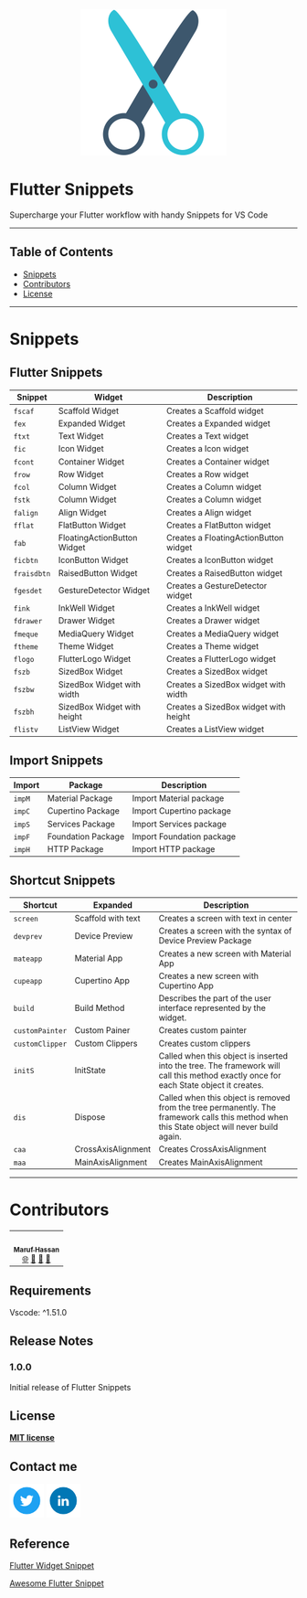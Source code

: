 <div align="center"> <a href="https://github.com/zyllus17/flutter-snippets"><img src="images/logo.png" title="Flutter Snippets" alt="Flutter Snippets"></a></div>

# Flutter Snippets

Supercharge your Flutter workflow with handy Snippets for VS Code

---
## Table of Contents
<!--- - [Installation](#installation) -->
<!--- - [Contribution](#contribution)--->
- [Snippets](#snippets)
- [Contributors](#contributors)
- [License](#license)

---
# Snippets
## Flutter Snippets
|Snippet|Widget|Description|
| ----- | ---- | --------- |
| `fscaf` | Scaffold Widget| Creates a Scaffold widget|
| `fex` | Expanded Widget| Creates a Expanded widget|
| `ftxt` | Text Widget| Creates a Text widget|
| `fic` | Icon Widget| Creates a Icon widget|
| `fcont` |Container Widget| Creates a Container widget|
| `frow` | Row Widget| Creates a Row widget|
| `fcol` | Column Widget| Creates a Column widget|
| `fstk` | Column Widget| Creates a Column widget|
| `falign` |Align Widget| Creates a Align widget|
| `fflat` | FlatButton Widget| Creates a FlatButton widget|
| `fab` | FloatingActionButton Widget| Creates a FloatingActionButton widget|
| `ficbtn` | IconButton Widget| Creates a IconButton widget|
| `fraisdbtn` | RaisedButton Widget| Creates a RaisedButton widget|
| `fgesdet` | GestureDetector Widget| Creates a GestureDetector widget|
| `fink` | InkWell Widget| Creates a InkWell widget|
| `fdrawer` | Drawer Widget| Creates a Drawer widget|
| `fmeque` | MediaQuery Widget| Creates a MediaQuery widget|
| `ftheme` | Theme Widget| Creates a Theme widget|
| `flogo` | FlutterLogo Widget| Creates a FlutterLogo widget|
| `fszb` | SizedBox Widget| Creates a SizedBox widget|
| `fszbw` | SizedBox Widget with width| Creates a SizedBox widget with width|
| `fszbh` | SizedBox Widget with height| Creates a SizedBox widget with height|
| `flistv` | ListView Widget| Creates a ListView widget|


## Import Snippets
|Import|Package|Description|
| ----- | ---- | --------- |
| `impM` | Material Package | Import Material package|
| `impC` | Cupertino Package | Import Cupertino package|
| `impS` | Services Package | Import Services package|
| `impF` | Foundation Package | Import Foundation package|
| `impH` | HTTP Package | Import HTTP package|

## Shortcut Snippets
|Shortcut|Expanded|Description|
| ----- | ---- | --------- |
| `screen` | Scaffold with text | Creates a screen with text in center|
| `devprev` | Device Preview | Creates a screen with the syntax of Device Preview Package|
| `mateapp` | Material App | Creates a new screen with Material App|
| `cupeapp` | Cupertino App | Creates a new screen with Cupertino App|
| `build` | Build Method | Describes the part of the user interface represented by the widget.|
| `customPainter` | Custom Painer | Creates custom painter|
| `customClipper` | Custom Clippers | Creates custom clippers|
| `initS` | InitState | Called when this object is inserted into the tree. The framework will call this method exactly once for each State object it creates.|
| `dis` | Dispose | Called when this object is removed from the tree permanently. The framework calls this method when this State object will never build again.|
| `caa` | CrossAxisAlignment| Creates CrossAxisAlignment|
| `maa` | MainAxisAlignment | Creates MainAxisAlignment|

---

# Contributors

 <table>
  <tr>
    <td align="center"><a href="https://github.com/zyllus17"><img src="https://avatars3.githubusercontent.com/u/50977126?s=500&u=831029aa1f8c979350367229f98721d9ea6e6ca5&v=4)](https://github.com/zyllus17" width="100px;" alt=""/><br /><sub><b>Maruf Hassan</b></sub></a><br /><a href="#creator" title="Creator">🌐</a> <a href="https://github.com/zyllus17" title="Documentation">📖</a> <a href="https://github.com/zyllus17/Ultimate-Flutter-Extension-Pack/pulls" title="Review Pull Requests">👀</a> <a href="#maintenance-tbenning" title="Maintenance">🚧</a></td>
    </td>
</tr>
</table>

## Requirements

Vscode: ^1.51.0

## Release Notes
### 1.0.0
Initial release of Flutter Snippets
## License

**[MIT license](https://github.com/zyllus17/flutter-snippets/blob/master/LICENSE)**

## Contact me 

<a href="https://twitter.com/zyllus17"><img src="https://github.com/aritraroy/social-icons/blob/master/twitter-icon.png?raw=true" width="60"></a>
<a href="https://www.linkedin.com/in/maruf-hassan/"><img src="https://github.com/aritraroy/social-icons/blob/master/linkedin-icon.png?raw=true" width="60"></a>

## Reference

[Flutter Widget Snippet](https://github.com/Alexisvt/flutter-snippets)

[Awesome Flutter Snippet](https://github.com/Nash0x7E2/awesome-flutter-snippets)
